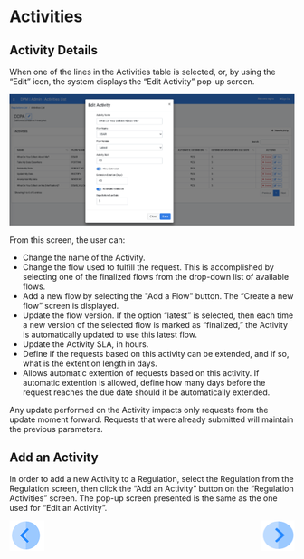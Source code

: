 # Activities 

## Activity Details

When one of the lines in the Activities table is selected, or, by using the “Edit” icon, the system displays the “Edit Activity” pop-up screen. 

 ![image](/articles/DPM/images/Figure_21_Edit_Activity.png)

From this screen, the user can:

- Change the name of the Activity.
- Change the flow used to fulfill the request. This is accomplished by selecting one of the finalized flows from the drop-down list of available flows. 
- Add a new flow by selecting the "Add a Flow" button. The  “Create a new flow” screen is displayed.  
- Update the flow version. If the option “latest” is selected, then each time a new version of the selected flow is marked as “finalized,” the Activity is automatically updated to use this latest flow.
- Update the Activity SLA, in hours. 
- Define if the requests based on this activity can be extended, and if so, what is the extention length in days.
- Allows automatic extention of requests based on this activity. If automatic extention is allowed, define how many days before the request reaches the due date should it be automatically extended. 

Any update performed on the Activity impacts only requests from the update moment forward. Requests that were already submitted will maintain the previous parameters.  

## Add an Activity

In order to add a new Activity to a Regulation, select the Regulation from the Regulation screen, then click the “Add an Activity” button on the “Regulation Activities” screen. 
The pop-up screen presented is the same as the one used for “Edit an Activity”.   



[![Previous](/articles/DPM/images/Previous.png)](/articles/DPM/02_Admin_Module/08_Regulations.md)[<img align="right" width="60" height="54" src="/articles/DPM/images/Next.png">](/articles/DPM/02_Admin_Module/10_Roles_Management.md)
